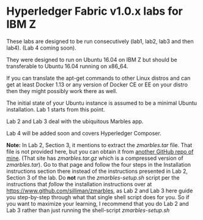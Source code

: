 # Hyperledger Fabric v1.0.x labs for IBM Z

These labs are designed to be run consecutively (lab1, lab2, lab3 and then lab4).  (Lab 4 coming soon).

They were designed to run on Ubuntu 16.04 on IBM Z but should be transferable to Ubuntu 16.04 running on x86_64.

If you can translate the apt-get commands to other Linux distros and can get at least Docker 1.13 or any version of Docker CE or EE
on your distro then they might possibly work there as well. 

The initial state of your Ubuntu instance is assumed to be a minimal Ubuntu installation.   Lab 1 starts from this point.

Lab 2 and Lab 3 deal with the ubiquitous Marbles app.  

Lab 4 will be added soon and covers Hyperledger Composer. 

**Note:**  In Lab 2, Section 3, it mentions to extract the *zmarbles.tar* file.  That file is not provided here, but you can obtain it
from [another GitHub repo of mine](https://www.github.com/silliman/zmarbles).  (That site has *zmarbles.tar.gz* which is a compressed version of *zmarbles.tar*). Go to that page and follow the four steps in the Installation instructions section there instead of 
the instructions presented in Lab 2, Section 3 of the lab.  Do **not** run the *zmarbles-setup.sh* script per the instructions that *follow* the installation instructions over at https://www.github.com/silliman/zmarbles, as Lab 2 and Lab 3 here guide you step-by-step through what that single shell script does for you. So if you want to maximize your learning, I 
recommend that you do Lab 2 and Lab 3 rather than just running the shell-script *zmarbles-setup.sh*  

